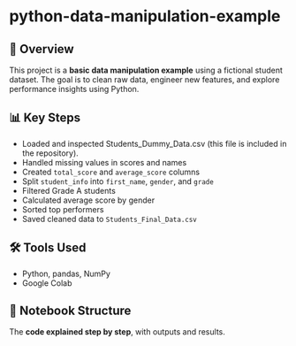 # python-data-manipulation-example

## 📄 Overview

This project is a **basic data manipulation example** using a fictional student dataset. The goal is to clean raw data, engineer new features, and explore performance insights using Python.

## 📊 Key Steps

- Loaded and inspected Students_Dummy_Data.csv (this file is included in the repository).
- Handled missing values in scores and names
- Created `total_score` and `average_score` columns
- Split `student_info` into `first_name`, `gender`, and `grade`
- Filtered Grade A students
- Calculated average score by gender
- Sorted top performers
- Saved cleaned data to `Students_Final_Data.csv`

## 🛠️ Tools Used

- Python, pandas, NumPy
- Google Colab

## 🔗 Notebook Structure

The **code explained step by step**, with outputs and results.
